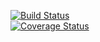 [![Build Status](https://travis-ci.org/yichen-geng/cs207test.svg?branch=master)](https://travis-ci.org/yichen-geng/cs207test.svg?branch=master)  
[![Coverage Status](https://codecov.io/gh/yichen-geng/cs207test/branch/master/graph/badge.svg)](https://codecov.io/gh/yichen-geng/cs207test)
